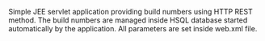 Simple JEE servlet application providing build numbers using HTTP REST method.
The build numbers are managed inside HSQL database started automatically by the application.
All parameters are set inside web.xml file.